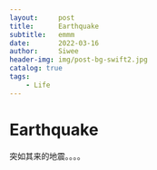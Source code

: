 ```yaml
---
layout:     post
title:      Earthquake
subtitle:   emmm
date:       2022-03-16
author:     Siwee
header-img: img/post-bg-swift2.jpg
catalog: true
tags:
    - Life
---
```



# Earthquake

突如其来的地震。。。。
